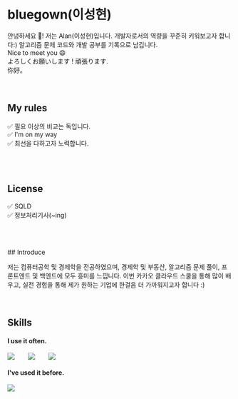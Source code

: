 # bluegown(이성현)

안녕하세요 👋! 저는 Alan(이성현)입니다. 개발자로서의 역량을 꾸준히 키워보고자 합니다:) 알고리즘 문제 코드와 개발 공부를 기록으로 남깁니다.
<br />
Nice to meet you 😄
<br />
よろしくお願いします ! 頑張ります.
<br />
你好。
<br />
<br />
<br />
## My rules

✅ 필요 이상의 비교는 독입니다.<br />
✅ I'm on my way<br />
✅ 최선을 다하고자 노력합니다.<br />
<br />
<br />
<br />
## License
✅ SQLD
<br />
✅ 정보처리기사(~ing)

<br />
<br />
<br />
## Introduce

저는 컴퓨터공학 및 경제학을 전공하였으며, 경제학 및 부동산, 알고리즘 문제 풀이, 프론트엔드 및 백엔드에 모두 흥미를 느낍니다. 이번 카카오 클라우드 스쿨을 통해 많이 배우고, 실전 경험을 통해 제가 원하는 기업에 한걸음 더 가까워지고자 합니다 :)
<br />
<br />
<br />
## Skills

#### I use it often.
<div style="display:flex;gap:30px;flex-wrap:wrap;">
  <img src="https://img.shields.io/badge/js-F7DF1E?style=for-the-badge&logo=javascript&logoColor=black">
  <img src="https://img.shields.io/badge/react-61DAFB?style=for-the-badge&logo=react&logoColor=black">
  <img src="https://img.shields.io/badge/Python-3776AB?style=for-the-badge&logo=Python&logoColor=black">
</div>

#### I've used it before.

<div style="display:flex;gap:30px;flex-wrap:wrap;">
  <img src="https://img.shields.io/badge/Spring-6DB33F.svg?&style=for-the-badge&logo=Spring&logoColor=white">
  
  
</div>
<br />
<br />
<br />